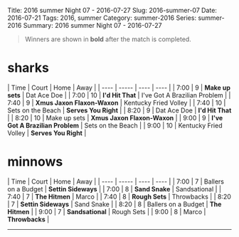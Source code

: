 Title: 2016 summer Night 07 - 2016-07-27
Slug: 2016-summer-07
Date: 2016-07-21
Tags: 2016, summer
Category: summer-2016
Series: summer-2016
Summary: 2016 summer Night 07 - 2016-07-27

> Winners are shown in **bold** after the match is completed.

sharks
=====
| Time | Court | Home | Away |
| ---- | ----- | ---- | ---- | <!-- begin table -->
| 7:00 | 9 | **Make up sets** | Dat Ace Doe |
| 7:00 | 10 | **I'd Hit That** | I've Got A Brazilian Problem |
| 7:40 | 9 | **Xmus Jaxon Flaxon-Waxon** | Kentucky Fried Volley |
| 7:40 | 10 | Sets on the Beach | **Serves You Right** |
| 8:20 | 9 | Dat Ace Doe | **I'd Hit That** |
| 8:20 | 10 | Make up sets | **Xmus Jaxon Flaxon-Waxon** |
| 9:00 | 9 | **I've Got A Brazilian Problem** | Sets on the Beach |
| 9:00 | 10 | Kentucky Fried Volley | **Serves You Right** |

<!-- end table -->
minnows
=====
| Time | Court | Home | Away |
| ---- | ----- | ---- | ---- | <!-- begin table -->
| 7:00 | 7 | Ballers on a Budget | **Settin Sideways** |
| 7:00 | 8 | **Sand Snake** | Sandsational |
| 7:40 | 7 | **The Hitmen** | Marco |
| 7:40 | 8 | **Rough Sets** | Throwbacks |
| 8:20 | 7 | **Settin Sideways** | Sand Snake |
| 8:20 | 8 | Ballers on a Budget | **The Hitmen** |
| 9:00 | 7 | **Sandsational** | Rough Sets |
| 9:00 | 8 | Marco | **Throwbacks** |

<!-- end table -->



---

